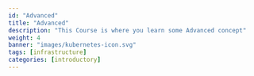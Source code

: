 ```yaml
---
id: "Advanced"
title: "Advanced"
description: "This Course is where you learn some Advanced concept"
weight: 4
banner: "images/kubernetes-icon.svg"
tags: [infrastructure]
categories: [introductory]
---
```

